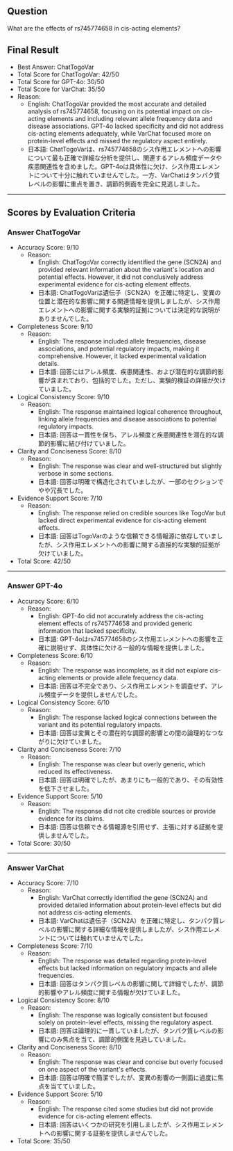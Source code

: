 ## Question

What are the effects of rs745774658 in cis-acting elements?

## Final Result

- Best Answer: ChatTogoVar
- Total Score for ChatTogoVar: 42/50
- Total Score for GPT-4o: 30/50
- Total Score for VarChat: 35/50
- Reason:
  - English: ChatTogoVar provided the most accurate and detailed analysis of rs745774658, focusing on its potential impact on cis-acting elements and including relevant allele frequency data and disease associations. GPT-4o lacked specificity and did not address cis-acting elements adequately, while VarChat focused more on protein-level effects and missed the regulatory aspect entirely.
  - 日本語: ChatTogoVarは、rs745774658のシス作用エレメントへの影響について最も正確で詳細な分析を提供し、関連するアレル頻度データや疾患関連性を含めました。GPT-4oは具体性に欠け、シス作用エレメントについて十分に触れていませんでした。一方、VarChatはタンパク質レベルの影響に重点を置き、調節的側面を完全に見逃しました。

---

## Scores by Evaluation Criteria

### Answer ChatTogoVar
- Accuracy Score: 9/10
  - Reason: 
    - English: ChatTogoVar correctly identified the gene (SCN2A) and provided relevant information about the variant's location and potential effects. However, it did not conclusively address experimental evidence for cis-acting element effects.
    - 日本語: ChatTogoVarは遺伝子（SCN2A）を正確に特定し、変異の位置と潜在的な影響に関する関連情報を提供しましたが、シス作用エレメントへの影響に関する実験的証拠については決定的な説明がありませんでした。
- Completeness Score: 9/10
  - Reason: 
    - English: The response included allele frequencies, disease associations, and potential regulatory impacts, making it comprehensive. However, it lacked experimental validation details.
    - 日本語: 回答にはアレル頻度、疾患関連性、および潜在的な調節的影響が含まれており、包括的でした。ただし、実験的検証の詳細が欠けていました。
- Logical Consistency Score: 9/10
  - Reason: 
    - English: The response maintained logical coherence throughout, linking allele frequencies and disease associations to potential regulatory impacts.
    - 日本語: 回答は一貫性を保ち、アレル頻度と疾患関連性を潜在的な調節的影響に結び付けていました。
- Clarity and Conciseness Score: 8/10
  - Reason: 
    - English: The response was clear and well-structured but slightly verbose in some sections.
    - 日本語: 回答は明確で構造化されていましたが、一部のセクションでやや冗長でした。
- Evidence Support Score: 7/10
  - Reason: 
    - English: The response relied on credible sources like TogoVar but lacked direct experimental evidence for cis-acting element effects.
    - 日本語: 回答はTogoVarのような信頼できる情報源に依存していましたが、シス作用エレメントへの影響に関する直接的な実験的証拠が欠けていました。
- Total Score: 42/50

---

### Answer GPT-4o
- Accuracy Score: 6/10
  - Reason: 
    - English: GPT-4o did not accurately address the cis-acting element effects of rs745774658 and provided generic information that lacked specificity.
    - 日本語: GPT-4oはrs745774658のシス作用エレメントへの影響を正確に説明せず、具体性に欠ける一般的な情報を提供しました。
- Completeness Score: 6/10
  - Reason: 
    - English: The response was incomplete, as it did not explore cis-acting elements or provide allele frequency data.
    - 日本語: 回答は不完全であり、シス作用エレメントを調査せず、アレル頻度データを提供しませんでした。
- Logical Consistency Score: 6/10
  - Reason: 
    - English: The response lacked logical connections between the variant and its potential regulatory impacts.
    - 日本語: 回答は変異とその潜在的な調節的影響との間の論理的なつながりに欠けていました。
- Clarity and Conciseness Score: 7/10
  - Reason: 
    - English: The response was clear but overly generic, which reduced its effectiveness.
    - 日本語: 回答は明確でしたが、あまりにも一般的であり、その有効性を低下させました。
- Evidence Support Score: 5/10
  - Reason: 
    - English: The response did not cite credible sources or provide evidence for its claims.
    - 日本語: 回答は信頼できる情報源を引用せず、主張に対する証拠を提供しませんでした。
- Total Score: 30/50

---

### Answer VarChat
- Accuracy Score: 7/10
  - Reason: 
    - English: VarChat correctly identified the gene (SCN2A) and provided detailed information about protein-level effects but did not address cis-acting elements.
    - 日本語: VarChatは遺伝子（SCN2A）を正確に特定し、タンパク質レベルの影響に関する詳細な情報を提供しましたが、シス作用エレメントについては触れていませんでした。
- Completeness Score: 7/10
  - Reason: 
    - English: The response was detailed regarding protein-level effects but lacked information on regulatory impacts and allele frequencies.
    - 日本語: 回答はタンパク質レベルの影響に関して詳細でしたが、調節的影響やアレル頻度に関する情報が欠けていました。
- Logical Consistency Score: 8/10
  - Reason: 
    - English: The response was logically consistent but focused solely on protein-level effects, missing the regulatory aspect.
    - 日本語: 回答は論理的に一貫していましたが、タンパク質レベルの影響にのみ焦点を当て、調節的側面を見逃していました。
- Clarity and Conciseness Score: 8/10
  - Reason: 
    - English: The response was clear and concise but overly focused on one aspect of the variant's effects.
    - 日本語: 回答は明確で簡潔でしたが、変異の影響の一側面に過度に焦点を当てていました。
- Evidence Support Score: 5/10
  - Reason: 
    - English: The response cited some studies but did not provide evidence for cis-acting element effects.
    - 日本語: 回答はいくつかの研究を引用しましたが、シス作用エレメントへの影響に関する証拠を提供しませんでした。
- Total Score: 35/50